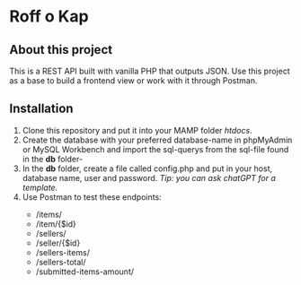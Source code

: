 <!-- @format -->

# Roff o Kap

<h2>About this project</h2>

This is a REST API built with vanilla PHP that outputs JSON. Use this project as
a base to build a frontend view or work with it through Postman.

<h2>Installation</h2>
<ol>
<li>Clone this repository and put it into your MAMP folder <i>htdocs</i>.</li>
<li>Create the database with your preferred database-name in phpMyAdmin or MySQL Workbench and import the sql-querys from the sql-file found in the <b>db</b> folder-</li>
<li>In the <b>db</b> folder, create a file called config.php and put in your host, database name, user and password. <i>Tip: you can ask chatGPT for a template.</i></li>
<li>Use Postman to test these endpoints:</li>
<ul>
<li>/items/</li>
<li>/item/{$id}</li>
<li>/sellers/</li>
<li>/seller/{$id}</li>
<li>/sellers-items/</li>
<li>/sellers-total/</li>
<li>/submitted-items-amount/</li>
</ul>
</ol>
